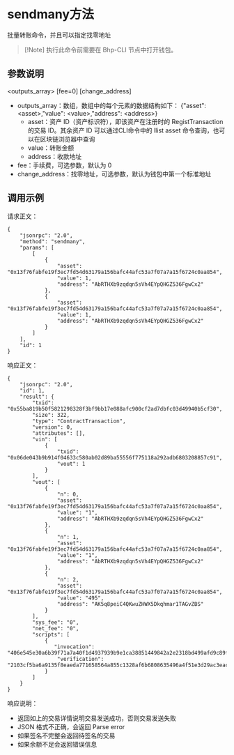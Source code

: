 # sendmany方法

批量转账命令，并且可以指定找零地址

>  [!Note] 执行此命令前需要在 Bhp-CLI 节点中打开钱包。

## 参数说明

<outputs_array> [fee=0] [change_address]

- outputs_array：数组，数组中的每个元素的数据结构如下：
  {"asset": \<asset>,"value": \<value>,"address": \<address>}
  - asset：资产 ID（资产标识符），即该资产在注册时的 RegistTransaction 的交易 ID。其余资产 ID 可以通过CLI命令中的 llist asset 命令查询，也可以在区块链浏览器中查询
  - value：转账金额
  - address：收款地址
- fee：手续费，可选参数，默认为 0
- change_address：找零地址，可选参数，默认为钱包中第一个标准地址

## 调用示例

请求正文：

```
{
    "jsonrpc": "2.0",
    "method": "sendmany",
    "params": [
        [
            {
                "asset": "0x13f76fabfe19f3ec7fd54d63179a156bafc44afc53a7f07a7a15f6724c0aa854",
                "value": 1,
                "address": "AbRTHXb9zqdqn5sVh4EYpQHGZ536FgwCx2"
            },
            {
                "asset": "0x13f76fabfe19f3ec7fd54d63179a156bafc44afc53a7f07a7a15f6724c0aa854",
                "value": 1,
                "address": "AbRTHXb9zqdqn5sVh4EYpQHGZ536FgwCx2"
            }
        ]
    ],
    "id": 1
}
```

响应正文：

```
{
    "jsonrpc": "2.0",
    "id": 1,
    "result": {
        "txid": "0x55ba819b50f5821298328f3bf9bb17e088afc900cf2ad7dbfc03d49940b5cf30",
        "size": 322,
        "type": "ContractTransaction",
        "version": 0,
        "attributes": [],
        "vin": [
            {
                "txid": "0x06de043b9b914f04633c580ab02d89ba55556f775118a292adb6803208857c91",
                "vout": 1
            }
        ],
        "vout": [
            {
                "n": 0,
                "asset": "0x13f76fabfe19f3ec7fd54d63179a156bafc44afc53a7f07a7a15f6724c0aa854",
                "value": "1",
                "address": "AbRTHXb9zqdqn5sVh4EYpQHGZ536FgwCx2"
            },
            {
                "n": 1,
                "asset": "0x13f76fabfe19f3ec7fd54d63179a156bafc44afc53a7f07a7a15f6724c0aa854",
                "value": "1",
                "address": "AbRTHXb9zqdqn5sVh4EYpQHGZ536FgwCx2"
            },
            {
                "n": 2,
                "asset": "0x13f76fabfe19f3ec7fd54d63179a156bafc44afc53a7f07a7a15f6724c0aa854",
                "value": "495",
                "address": "AK5q8peiC4QKwuZHWX5Dkqhmar1TAGvZBS"
            }
        ],
        "sys_fee": "0",
        "net_fee": "0",
        "scripts": [
            {
               "invocation": "406e545e30a6b39f71a7a40f1d4937939b9e1ca38851449842a2e2318bd499afd9c89f0c96658923e3e435ee91192e9dbf101d81a240fa7c953ac0c322d2f2b980",
                "verification": "2103cf5ba6a9135f8eaeda771658564a855c1328af6b6808635496a4f51e3d29ac3eac"
            }
        ]
    }
}
```

响应说明：

- 返回如上的交易详情说明交易发送成功，否则交易发送失败
- JSON 格式不正确，会返回 Parse error
- 如果签名不完整会返回待签名的交易
- 如果余额不足会返回错误信息
